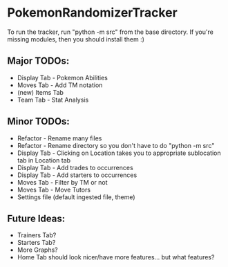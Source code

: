 # PokemonRandomizerTracker

To run the tracker, run "python -m src" from the base directory. If you're missing modules, then you should install them :)

## Major TODOs:
*  Display Tab - Pokemon Abilities
*  Moves Tab - Add TM notation
*  (new) Items Tab
*  Team Tab - Stat Analysis

## Minor TODOs:
*  Refactor - Rename many files
*  Refactor - Rename directory so you don't have to do "python -m src"
*  Display Tab - Clicking on Location takes you to appropriate sublocation tab in Location tab
*  Display Tab - Add trades to occurrences
*  Display Tab - Add starters to occurrences
*  Moves Tab - Filter by TM or not
*  Moves Tab - Move Tutors
*  Settings file (default ingested file, theme)

## Future Ideas:
*  Trainers Tab?
*  Starters Tab?
*  More Graphs?
*  Home Tab should look nicer/have more features... but what features?
